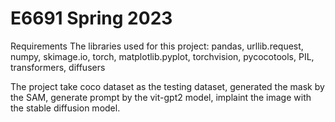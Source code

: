 # E6691 Spring 2023
Requirements
The libraries used for this project:
pandas, urllib.request, numpy, skimage.io, torch, matplotlib.pyplot, torchvision, pycocotools, PIL, transformers, diffusers

The project take coco dataset as the testing dataset, generated the mask by the SAM, generate prompt by the vit-gpt2 model, implaint the image with the stable diffusion model. 